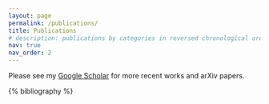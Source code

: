 ```yaml
---
layout: page
permalink: /publications/
title: Publications
# description: publications by categories in reversed chronological order. generated by jekyll-scholar.
nav: true
nav_order: 2
---
```


<!-- _pages/publications.md -->

<!-- Bibsearch Feature -->

<!-- {% include bib_search.liquid %} -->

<div class="publications">
<p>
Please see my <a href="https://scholar.google.com/citations?user=4vrufuAAAAAJ&hl=en">Google Scholar</a> for more recent works and arXiv papers.
</p>
{% bibliography %}

</div>
